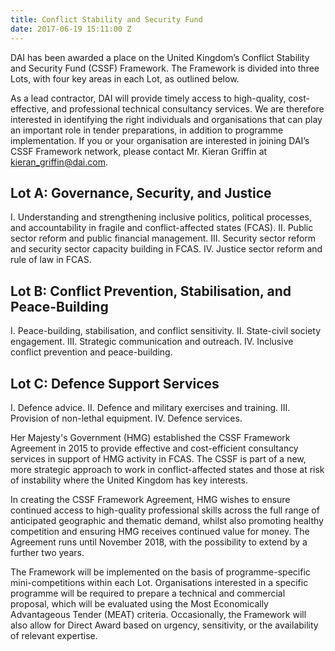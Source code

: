 ```yaml
---
title: Conflict Stability and Security Fund
date: 2017-06-19 15:11:00 Z
---
```


DAI has been awarded a place on the United Kingdom’s Conflict Stability and Security Fund (CSSF) Framework. The Framework is divided into three Lots, with four key areas in each Lot, as outlined below.

<aside>As a lead contractor, DAI will provide timely access to high-quality, cost-effective, and professional technical consultancy services. We are therefore interested in identifying the right individuals and organisations that can play an important role in tender preparations, in addition to programme implementation. If you or your organisation are interested in joining DAI’s CSSF Framework network, please contact Mr. Kieran Griffin at <a href="mailto:kieran_griffin@dai.com">kieran_griffin@dai.com</a>.</aside>


## Lot A: Governance, Security, and Justice

I. Understanding and strengthening inclusive politics, political processes, and accountability in fragile and conflict-affected states (FCAS).
II. Public sector reform and public financial management.
III. Security sector reform and security sector capacity building in FCAS.
IV. Justice sector reform and rule of law in FCAS.

## Lot B: Conflict Prevention, Stabilisation, and Peace-Building

I. Peace-building, stabilisation, and conflict sensitivity.
II. State-civil society engagement.
III. Strategic communication and outreach.
IV. Inclusive conflict prevention and peace-building.

## Lot C: Defence Support Services
I. Defence advice.
II. Defence and military exercises and training.
III. Provision of non-lethal equipment.
IV. Defence services.

Her Majesty's Government (HMG) established the CSSF Framework Agreement in 2015 to provide effective and cost-efficient consultancy services in support of HMG activity in FCAS. The CSSF is part of a new, more strategic approach to work in conflict-affected states and those at risk of instability where the United Kingdom has key interests.

In creating the CSSF Framework Agreement, HMG wishes to ensure continued access to high-quality professional skills across the full range of anticipated geographic and thematic demand, whilst also promoting healthy competition and ensuring HMG receives continued value for money. The Agreement runs until November 2018, with the possibility to extend by a further two years.

The Framework will be implemented on the basis of programme-specific mini-competitions within each Lot. Organisations interested in a specific programme will be required to prepare a technical and commercial proposal, which will be evaluated using the Most Economically Advantageous Tender (MEAT) criteria. Occasionally, the Framework will also allow for Direct Award based on urgency, sensitivity, or the availability of relevant expertise.
